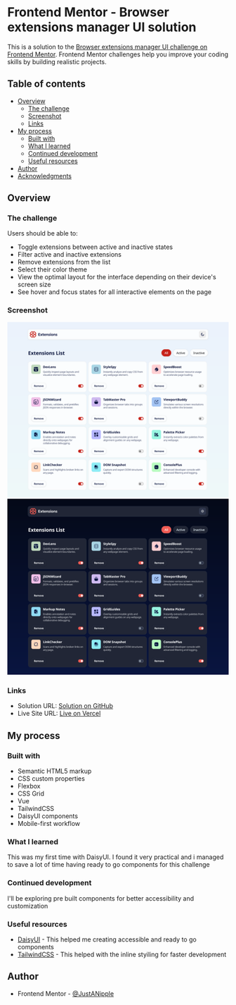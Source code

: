 # Frontend Mentor - Browser extensions manager UI solution

This is a solution to the [Browser extensions manager UI challenge on Frontend Mentor](https://www.frontendmentor.io/challenges/browser-extension-manager-ui-yNZnOfsMAp). Frontend Mentor challenges help you improve your coding skills by building realistic projects.

## Table of contents

- [Overview](#overview)
    - [The challenge](#the-challenge)
    - [Screenshot](#screenshot)
    - [Links](#links)
- [My process](#my-process)
    - [Built with](#built-with)
    - [What I learned](#what-i-learned)
    - [Continued development](#continued-development)
    - [Useful resources](#useful-resources)
- [Author](#author)
- [Acknowledgments](#acknowledgments)

## Overview

### The challenge

Users should be able to:

- Toggle extensions between active and inactive states
- Filter active and inactive extensions
- Remove extensions from the list
- Select their color theme
- View the optimal layout for the interface depending on their device's screen size
- See hover and focus states for all interactive elements on the page

### Screenshot

![](/src/assets/design/desktop-design-light-solution.png)
![](/src/assets/design/desktop-design-dark-solution.png)

### Links

- Solution URL: [Solution on GitHub](https://github.com/JustANipple/browser-extensions-manager-ui)
- Live Site URL: [Live on Vercel](https://browser-extensions-manager-ui-silk.vercel.app/)

## My process

### Built with

- Semantic HTML5 markup
- CSS custom properties
- Flexbox
- CSS Grid
- Vue
- TailwindCSS
- DaisyUI components
- Mobile-first workflow

### What I learned

This was my first time with DaisyUI. I found it very practical and i managed to save a lot of time having ready to go components for this challenge

### Continued development

I'll be exploring pre built components for better accessibility and customization

### Useful resources

- [DaisyUI](https://daisyui.com/components/) - This helped me creating accessible and ready to go components
- [TailwindCSS](https://tailwindcss.com/docs/installation/using-vite) - This helped with the inline styiling for faster development

## Author

- Frontend Mentor - [@JustANipple](https://www.frontendmentor.io/profile/JustANipple)
